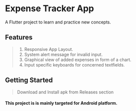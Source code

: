 # Expense Tracker App

A Flutter project to learn and practice new concepts.

## Features
> 1. Responsive App Layout.
> 2. System alert message for invalid input.
> 3. Graphical view of added expenses in form of a chart.
> 4. Input specific keyboards for concerned textfields.

## Getting Started
> Download and Install apk from Releases section

#### This project is is mainly targeted for Android platform.
